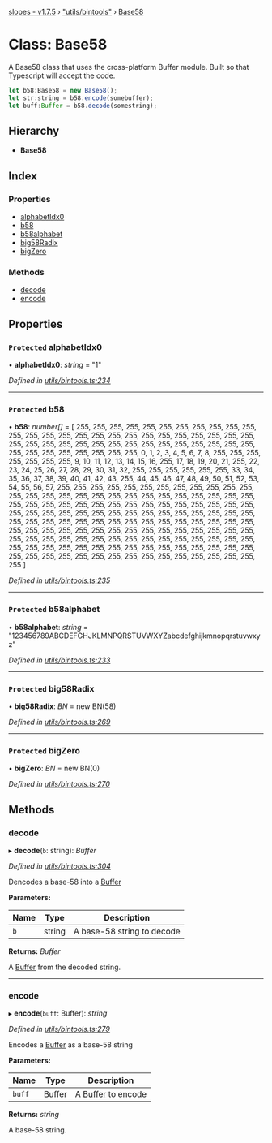 [slopes - v1.7.5](../README.md) › ["utils/bintools"](../modules/_utils_bintools_.md) › [Base58](_utils_bintools_.base58.md)

# Class: Base58

A Base58 class that uses the cross-platform Buffer module. Built so that Typescript will accept the code.

```js
let b58:Base58 = new Base58();
let str:string = b58.encode(somebuffer);
let buff:Buffer = b58.decode(somestring);
```

## Hierarchy

* **Base58**

## Index

### Properties

* [alphabetIdx0](_utils_bintools_.base58.md#protected-alphabetidx0)
* [b58](_utils_bintools_.base58.md#protected-b58)
* [b58alphabet](_utils_bintools_.base58.md#protected-b58alphabet)
* [big58Radix](_utils_bintools_.base58.md#protected-big58radix)
* [bigZero](_utils_bintools_.base58.md#protected-bigzero)

### Methods

* [decode](_utils_bintools_.base58.md#decode)
* [encode](_utils_bintools_.base58.md#encode)

## Properties

### `Protected` alphabetIdx0

• **alphabetIdx0**: *string* = "1"

*Defined in [utils/bintools.ts:234](https://github.com/ava-labs/slopes/blob/db73b16/src/utils/bintools.ts#L234)*

___

### `Protected` b58

• **b58**: *number[]* =  [
        255, 255, 255, 255, 255, 255, 255, 255,
        255, 255, 255, 255, 255, 255, 255, 255,
        255, 255, 255, 255, 255, 255, 255, 255,
        255, 255, 255, 255, 255, 255, 255, 255,
        255, 255, 255, 255, 255, 255, 255, 255,
        255, 255, 255, 255, 255, 255, 255, 255,
        255, 0, 1, 2, 3, 4, 5, 6,
        7, 8, 255, 255, 255, 255, 255, 255,
        255, 9, 10, 11, 12, 13, 14, 15,
        16, 255, 17, 18, 19, 20, 21, 255,
        22, 23, 24, 25, 26, 27, 28, 29,
        30, 31, 32, 255, 255, 255, 255, 255,
        255, 33, 34, 35, 36, 37, 38, 39,
        40, 41, 42, 43, 255, 44, 45, 46,
        47, 48, 49, 50, 51, 52, 53, 54,
        55, 56, 57, 255, 255, 255, 255, 255,
        255, 255, 255, 255, 255, 255, 255, 255,
        255, 255, 255, 255, 255, 255, 255, 255,
        255, 255, 255, 255, 255, 255, 255, 255,
        255, 255, 255, 255, 255, 255, 255, 255,
        255, 255, 255, 255, 255, 255, 255, 255,
        255, 255, 255, 255, 255, 255, 255, 255,
        255, 255, 255, 255, 255, 255, 255, 255,
        255, 255, 255, 255, 255, 255, 255, 255,
        255, 255, 255, 255, 255, 255, 255, 255,
        255, 255, 255, 255, 255, 255, 255, 255,
        255, 255, 255, 255, 255, 255, 255, 255,
        255, 255, 255, 255, 255, 255, 255, 255,
        255, 255, 255, 255, 255, 255, 255, 255,
        255, 255, 255, 255, 255, 255, 255, 255,
        255, 255, 255, 255, 255, 255, 255, 255,
        255, 255, 255, 255, 255, 255, 255, 255
    ]

*Defined in [utils/bintools.ts:235](https://github.com/ava-labs/slopes/blob/db73b16/src/utils/bintools.ts#L235)*

___

### `Protected` b58alphabet

• **b58alphabet**: *string* = "123456789ABCDEFGHJKLMNPQRSTUVWXYZabcdefghijkmnopqrstuvwxyz"

*Defined in [utils/bintools.ts:233](https://github.com/ava-labs/slopes/blob/db73b16/src/utils/bintools.ts#L233)*

___

### `Protected` big58Radix

• **big58Radix**: *BN* =  new BN(58)

*Defined in [utils/bintools.ts:269](https://github.com/ava-labs/slopes/blob/db73b16/src/utils/bintools.ts#L269)*

___

### `Protected` bigZero

• **bigZero**: *BN* =  new BN(0)

*Defined in [utils/bintools.ts:270](https://github.com/ava-labs/slopes/blob/db73b16/src/utils/bintools.ts#L270)*

## Methods

###  decode

▸ **decode**(`b`: string): *Buffer*

*Defined in [utils/bintools.ts:304](https://github.com/ava-labs/slopes/blob/db73b16/src/utils/bintools.ts#L304)*

Dencodes a base-58 into a [Buffer](https://github.com/feross/buffer)

**Parameters:**

Name | Type | Description |
------ | ------ | ------ |
`b` | string | A base-58 string to decode  |

**Returns:** *Buffer*

A [Buffer](https://github.com/feross/buffer) from the decoded string.

___

###  encode

▸ **encode**(`buff`: Buffer): *string*

*Defined in [utils/bintools.ts:279](https://github.com/ava-labs/slopes/blob/db73b16/src/utils/bintools.ts#L279)*

Encodes a [Buffer](https://github.com/feross/buffer) as a base-58 string

**Parameters:**

Name | Type | Description |
------ | ------ | ------ |
`buff` | Buffer | A [Buffer](https://github.com/feross/buffer) to encode  |

**Returns:** *string*

A base-58 string.
